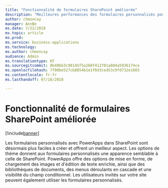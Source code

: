 ```yaml
---
title: "Fonctionnalité de formulaires SharePoint améliorée"
description: "Meilleures performances des formulaires personnalisés pour SharePoint"
author: chmoncay
manager: AnnBe
ms.date: 7/22/2018
ms.topic: article
ms.prod: 
ms.service: business-applications
ms.technology: 
ms.author: chmoncay
audience: Admin
ms.translationtype: HT
ms.sourcegitcommit: 0b40bb3c98145f5a260f412701a884a5936174ce
ms.openlocfilehash: 7f80be527cb8854b1e1f0d3ced53c9fd732e1603
ms.contentlocale: fr-fr
ms.lasthandoff: 07/18/2018

---
```

# <a name="enhanced-sharepoint-forms-functionality"></a>Fonctionnalité de formulaires SharePoint améliorée


[!include[banner](../../includes/banner.md)]

Les formulaires personnalisés avec PowerApps dans SharePoint sont désormais plus faciles à créer et offrent un meilleur aspect. Les options de thème donnent aux formulaires personnalisés une apparence semblable à celle de SharePoint. PowerApps offre des options de mise en forme, de chargement des images et d'édition de texte enrichie, ainsi que des bibliothèques de documents, des menus déroulants en cascade et une visibilité du champ conditionnel. Les utilisateurs invités sur votre site peuvent également utiliser les formulaires personnalisés.

